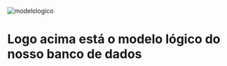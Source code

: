 
![modelologico](https://github.com/pedrocsampaio/sprint1/blob/main/imgs/img1.png)
<h1>Logo acima está o modelo lógico do nosso banco de dados</h1>
